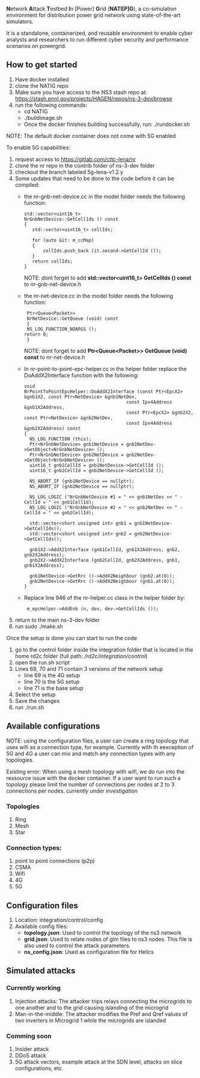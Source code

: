 **N**etwork **A**ttack **T**estbed **I**n [Power] **G**rid (**NATI[P]G**), a co-simulation environment for distribution power grid network using state-of-the-art simulators.

It is a standalone, containerized, and reusable environment to enable cyber analysts and researchers to run different cyber security and performance scenarios on powergrid.

## How to get started
1. Have docker installed
2. clone the NATIG repo
3. Make sure you have access to the NS3 stash repo at: https://stash.pnnl.gov/projects/HAGEN/repos/ns-3-dev/browse
4. run the following commands:
   - cd NATIG
   - ./buildimage.sh 
   - Once the docker finishes building successfully, run: ./rundocker.sh


NOTE: The default docker container does not come with 5G enabled


To enable 5G capabilities:
1. request access to https://gitlab.com/cttc-lena/nr
2. clone the nr repo in the contrib folder of ns-3-dev folder
3. checkout the branch labeled 5g-lena-v1.2.y
5. Some updates that need to be done to the code before it can be compiled:
   - the nr-gnb-net-device.cc in the model folder needs the following function:   
     ```
     std::vector<uint16_t>
     NrGnbNetDevice::GetCellIds () const
     {
	    std::vector<uint16_t> cellIds;
	
	    for (auto &it: m_ccMap)
	    {
		    cellIds.push_back (it.second->GetCellId ());
	    }
	    return cellIds;
     }
     ```
     
     NOTE: dont forget to add **std::vector<uint16_t> GetCellIds () const** to nr-gnb-net-device.h
   - the nr-net-device.cc in the model folder needs the following function:
     ```
      Ptr<Queue<Packet>>
      NrNetDevice::GetQueue (void) const
      {
	  NS_LOG_FUNCTION_NOARGS ();
	 return 0;
      }
     ```
     NOTE: dont forget to add **Ptr<Queue<Packet\>\> GetQueue (void) const** to nr-net-device.h
   - In nr-point-to-point-epc-helper.cc in the helper folder replace the DoAddX2Interface function with the following:
     ```
     void
     NrPointToPointEpcHelper::DoAddX2Interface (const Ptr<EpcX2> &gnb1X2, const Ptr<NetDevice> &gnb1NetDev,
                                           const Ipv4Address &gnb1X2Address,
                                           const Ptr<EpcX2> &gnb2X2, const Ptr<NetDevice> &gnb2NetDev,
                                           const Ipv4Address &gnb2X2Address) const
     {
       NS_LOG_FUNCTION (this);
       Ptr<NrGnbNetDevice> gnb1NetDevice = gnb1NetDev->GetObject<NrGnbNetDevice> ();
       Ptr<NrGnbNetDevice> gnb2NetDevice = gnb2NetDev->GetObject<NrGnbNetDevice> ();
       uint16_t gnb1CellId = gnb1NetDevice->GetCellId ();
       uint16_t gnb2CellId = gnb2NetDevice->GetCellId ();

       NS_ABORT_IF (gnb1NetDevice == nullptr);
       NS_ABORT_IF (gnb2NetDevice == nullptr);

       NS_LOG_LOGIC ("NrGnbNetDevice #1 = " << gnb1NetDev << " - CellId = " << gnb1CellId);
       NS_LOG_LOGIC ("NrGnbNetDevice #2 = " << gnb2NetDev << " - CellId = " << gnb2CellId);

       std::vector<short unsigned int> gnb1 = gnb1NetDevice->GetCellIds();
       std::vector<short unsigned int> gnb2 = gnb2NetDevice->GetCellIds();

       gnb1X2->AddX2Interface (gnb1CellId, gnb1X2Address, gnb2, gnb2X2Address);
       gnb2X2->AddX2Interface (gnb2CellId, gnb2X2Address, gnb1, gnb1X2Address);

       gnb1NetDevice->GetRrc ()->AddX2Neighbour (gnb2.at(0));
       gnb2NetDevice->GetRrc ()->AddX2Neighbour (gnb1.at(0));
     }
     ```
   - Replace line 946 of the nr-helper.cc class in the helper folder by:
     ```
      m_epcHelper->AddEnb (n, dev, dev->GetCellIds ());
     ```
7. return to the main ns-3-dev folder
8. run sudo ./make.sh


Once the setup is done you can start to run the code
1. go to the control folder inside the integration folder that is located in the home rd2c folder (full path: _/rd2c/integration/control_)
2. open the run.sh script
3. Lines 69, 70 and 71 contain 3 versions of the network setup
   - line 69 is the 4G setup
   - line 70 is the 5G setup
   - line 71 is the base setup
4. Select the setup
5. Save the changes
6. run ./run.sh

   

## Available configurations

NOTE: using the configuration files, a user can create a ring topology that uses wifi as a connection type, for example. Currently with th eexception of 5G and 4G a user can mix and match any connection types with any topologies.

Existing error: When using a mesh topology with wifi, we do run into the ressource issue with the docker container. If a user want to run such a topology please limit the number of connections per nodes at 2 to 3 connections per nodes. *currently under investigation*

### Topologies
1. Ring
2. Mesh
3. Star

### Connection types:
1. point to point connections (p2p)
2. CSMA
3. Wifi
5. 4G
6. 5G

## Configuration files

1. Location: integration/control/config
2. Available config files:
   - **topology.json**: Used to control the topology of the ns3 network
   - **grid.json**: Used to relate nodes of glm files to ns3 nodes. This file is also used to control the attack parameters.
   - **ns_config.json**: Used as configuration file for Helics

## Simulated attacks

### Currently working
1. Injection attacks: The attacker trips relays connecting the microgrids to one another and to the grid causing islanding of the microgrid 
2. Man-in-the-middle: The attacker modifies the Pref and Qref values of two inverters in Microgrid 1 while the microgrids are islanded

### Comming soon
1. Insider attack
2. DDoS attack
3. 5G attack vectors, example attack at the SDN level, attacks on slice configurations, etc.

